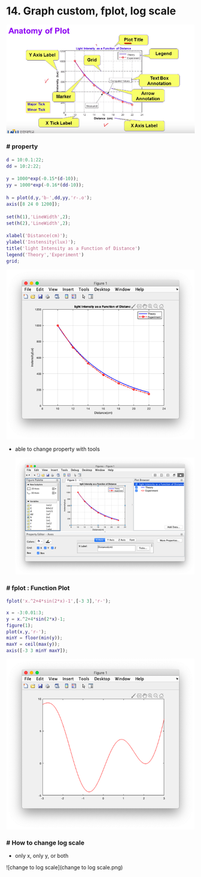 # 14. Graph custom, fplot, log scale

![overview](overview.png)





### # property

```matlab
d = 10:0.1:22;
dd = 10:2:22;

y = 1000*exp(-0.15*(d-10));
yy = 1000*exp(-0.16*(dd-10));

h = plot(d,y,'b-',dd,yy,'r-.o');
axis([8 24 0 1200]);

set(h(1),'LineWidth',2);
set(h(2),'LineWidth',2);

xlabel('Distance(cm)');
ylabel('Instensity(lux)');
title('light Intensity as a Function of Distance')
legend('Theory','Experiment')
grid;
```

![light_intensity](light_intensity.png)



- able to change property with tools

  ![custom1](custom1.png)





### # fplot : Function Plot 

```matlab
fplot('x.^2+4*sin(2*x)-1',[-3 3],'r-');
```

```matlab
x = -3:0.01:3;
y = x.^2+4*sin(2*x)-1;
figure(1);
plot(x,y,'r-');
minY = floor(min(y));
maxY = ceil(max(y));
axis([-3 3 minY maxY]);

```

![functionPlot](functionPlot.png)



### # How to change log scale

- only x, only y, or both

![change to log scale](change to log scale.png)